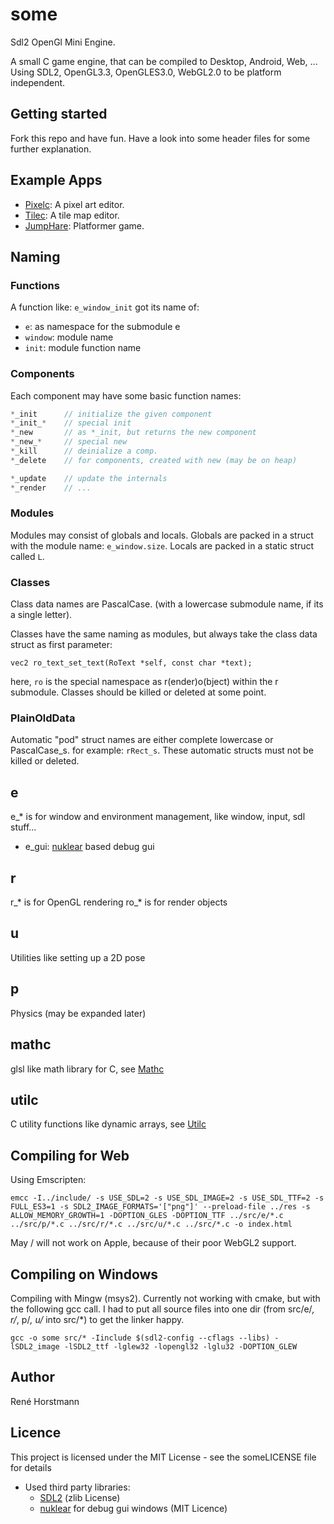# some
Sdl2 OpenGl Mini Engine.

A small C game engine, that can be compiled to Desktop, Android, Web, ...
Using SDL2, OpenGL3.3, OpenGLES3.0, WebGL2.0 to be platform independent.

## Getting started
Fork this repo and have fun.
Have a look into some header files for some further explanation.

## Example Apps
- [Pixelc](https://github.com/renehorstmann/Pixelc): A pixel art editor.
- [Tilec](https://github.com/renehorstmann/Tilec): A tile map editor.
- [JumpHare](https://github.com/renehorstmann/JumpHare): Platformer game.


## Naming
### Functions
A function like: `e_window_init` got its name of:
- `e`: as namespace for the submodule e
- `window`: module name
- `init`: module function name

### Components
Each component may have some basic function names:
```c
*_init      // initialize the given component
*_init_*    // special init
*_new       // as *_init, but returns the new component
*_new_*     // special new
*_kill      // deinialize a comp.
*_delete    // for components, created with new (may be on heap)

*_update    // update the internals
*_render    // ...
```

### Modules
Modules may consist of globals and locals.
Globals are packed in a struct with the module name: `e_window.size`.
Locals are packed in a static struct called `L`.

### Classes
Class data names are PascalCase. (with a lowercase submodule name, if its a single letter).

Classes have the same naming as modules, but always take the class data struct as first parameter:

`vec2 ro_text_set_text(RoText *self, const char *text);`

here, `ro` is the special namespace as r(ender)o(bject) within the r submodule.
Classes should be killed or deleted at some point.

### PlainOldData
Automatic "pod" struct names are either complete lowercase or PascalCase_s.
for example: `rRect_s`.
These automatic structs must not be killed or deleted.


## e
e_* is for window and environment management, like window, input, sdl stuff...
- e_gui: [nuklear](https://github.com/Immediate-Mode-UI/Nuklear) based debug gui
## r
r_* is for OpenGL rendering
ro_* is for render objects

## u
Utilities like setting up a 2D pose

## p
Physics (may be expanded later)

## mathc
glsl like math library for C, see [Mathc](https://github.com/renehorstmann/Mathc)

## utilc
C utility functions like dynamic arrays, see [Utilc](https://github.com/renehorstmann/Utilc)


## Compiling for Web
Using Emscripten:
```
emcc -I../include/ -s USE_SDL=2 -s USE_SDL_IMAGE=2 -s USE_SDL_TTF=2 -s FULL_ES3=1 -s SDL2_IMAGE_FORMATS='["png"]' --preload-file ../res -s ALLOW_MEMORY_GROWTH=1 -DOPTION_GLES -DOPTION_TTF ../src/e/*.c ../src/p/*.c ../src/r/*.c ../src/u/*.c ../src/*.c -o index.html
```
May / will not work on Apple, because of their poor WebGL2 support.
 
## Compiling on Windows
Compiling with Mingw (msys2).
Currently not working with cmake, but with the following gcc call.
I had to put all source files into one dir (from src/e/*, r/*, p/*, u/* into src/*) to get the linker happy.
```
gcc -o some src/* -Iinclude $(sdl2-config --cflags --libs) -lSDL2_image -lSDL2_ttf -lglew32 -lopengl32 -lglu32 -DOPTION_GLEW
```

## Author
René Horstmann

## Licence
This project is licensed under the MIT License - see the someLICENSE file for details

- Used third party libraries:
  - [SDL2](https://www.libsdl.org/) (zlib License)
  - [nuklear](https://github.com/Immediate-Mode-UI/Nuklear) for debug gui windows (MIT Licence)
